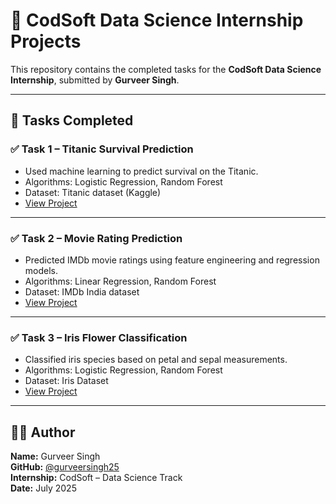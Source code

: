 # 💼 CodSoft Data Science Internship Projects

This repository contains the completed tasks for the **CodSoft Data Science Internship**, submitted by **Gurveer Singh**.

---

## 📁 Tasks Completed

### ✅ Task 1 – Titanic Survival Prediction
- Used machine learning to predict survival on the Titanic.
- Algorithms: Logistic Regression, Random Forest
- Dataset: Titanic dataset (Kaggle)
- [View Project](./Task%201%20-%20Titanic%20Survival%20Prediction)

---

### ✅ Task 2 – Movie Rating Prediction
- Predicted IMDb movie ratings using feature engineering and regression models.
- Algorithms: Linear Regression, Random Forest
- Dataset: IMDb India dataset
- [View Project](./Task%202%20-%20Movie%20Rating%20Prediction)

---

### ✅ Task 3 – Iris Flower Classification
- Classified iris species based on petal and sepal measurements.
- Algorithms: Logistic Regression, Random Forest
- Dataset: Iris Dataset
- [View Project](https://github.com/gurveersingh25/CodSoft/tree/main/Task%203%20-%20Iris%20Flower%20Classification)


---

## 👨‍💻 Author
**Name:** Gurveer Singh  
**GitHub:** [@gurveersingh25](https://github.com/gurveersingh25)  
**Internship:** CodSoft – Data Science Track  
**Date:** July 2025

